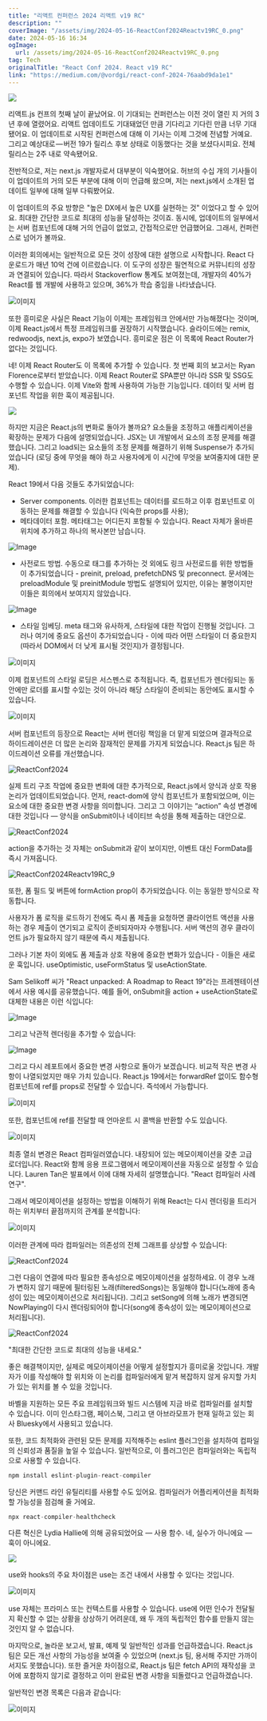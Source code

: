 ```yaml
---
title: "리액트 컨퍼런스 2024 리액트 v19 RC"
description: ""
coverImage: "/assets/img/2024-05-16-ReactConf2024Reactv19RC_0.png"
date: 2024-05-16 16:34
ogImage: 
  url: /assets/img/2024-05-16-ReactConf2024Reactv19RC_0.png
tag: Tech
originalTitle: "React Conf 2024. React v19 RC"
link: "https://medium.com/@vordgi/react-conf-2024-76aabd9da1e1"
---
```



<img src="/assets/img/2024-05-16-ReactConf2024Reactv19RC_0.png" />

리액트.js 컨프의 첫째 날이 끝났어요. 이 기대되는 컨퍼런스는 이전 것이 열린 지 거의 3년 후에 열렸어요. 리액트 업데이트도 기대돼었던 만큼 기다리고 기다린 만큼 너무 기대됐어요. 이 업데이트로 시작된 컨퍼런스에 대해 이 기사는 이제 그것에 전념할 거예요. 그리고 예상대로 — 버전 19가 릴리스 후보 상태로 이동했다는 것을 보셨다시피요. 전체 릴리스는 2주 내로 약속됐어요.

전반적으로, 저는 next.js 개발자로서 대부분이 익숙했어요. 허브의 수십 개의 기사들이 이 업데이트의 거의 모든 부분에 대해 이미 언급해 왔으며, 저는 next.js에서 소개된 업데이트 일부에 대해 일부 다뤄봤어요.

이 업데이트의 주요 방향은 "높은 DX에서 높은 UX를 실현하는 것" 이었다고 할 수 있어요. 최대한 간단한 코드로 최대의 성능을 달성하는 것이죠. 동시에, 업데이트의 일부에서는 서버 컴포넌트에 대해 거의 언급이 없었고, 간접적으로만 언급했어요. 그래서, 컨퍼런스로 넘어가 볼까요.

<div class="content-ad"></div>

이러한 회의에서는 일반적으로 모든 것이 성장에 대한 설명으로 시작합니다. React 다운로드가 매년 10억 건에 이르렀습니다. 이 도구의 성장은 필연적으로 커뮤니티의 성장과 연결되어 있습니다. 따라서 Stackoverflow 통계도 보여졌는데, 개발자의 40%가 React를 웹 개발에 사용하고 있으며, 36%가 학습 중임을 나타냈습니다.

![이미지](/assets/img/2024-05-16-ReactConf2024Reactv19RC_1.png)

또한 흥미로운 사실은 React 기능이 이제는 프레임워크 안에서만 가능해졌다는 것이며, 이제 React.js에서 특정 프레임워크를 권장하기 시작했습니다. 슬라이드에는 remix, redwoodjs, next.js, expo가 보였습니다. 흥미로운 점은 이 목록에 React Router가 없다는 것입니다.

네! 이제 React Router도 이 목록에 추가할 수 있습니다. 첫 번째 회의 보고서는 Ryan Florence로부터 받았습니다. 이제 React Router로 SPA뿐만 아니라 SSR 및 SSG도 수행할 수 있습니다. 이제 Vite와 함께 사용하여 가능한 기능입니다. 데이터 및 서버 컴포넌트 작업을 위한 훅이 제공됩니다.

<div class="content-ad"></div>

<img src="/assets/img/2024-05-16-ReactConf2024Reactv19RC_2.png" />

하지만 지금은 React.js의 변화로 돌아가 볼까요? 요소들을 조정하고 애플리케이션을 확장하는 문제가 다음에 설명되었습니다. JSX는 UI 개발에서 요소의 조정 문제를 해결했습니다. 그리고 load되는 요소들의 조정 문제를 해결하기 위해 Suspense가 추가되었습니다 (로딩 중에 무엇을 해야 하고 사용자에게 이 시간에 무엇을 보여줄지에 대한 문제). 

React 19에서 다음 것들도 추가되었습니다:

- Server components. 이러한 컴포넌트는 데이터를 로드하고 이후 컴포넌트로 이동하는 문제를 해결할 수 있습니다 (익숙한 props를 사용);
- 메타데이터 포함. 메타태그는 어디든지 포함될 수 있습니다. React 자체가 올바른 위치에 추가하고 하나의 복사본만 남습니다.

<div class="content-ad"></div>


![Image](/assets/img/2024-05-16-ReactConf2024Reactv19RC_3.png)

- 사전로드 방법. 수동으로 태그를 추가하는 것 외에도 링크 사전로드를 위한 방법들이 추가되었습니다 - preinit, preload, prefetchDNS 및 preconnect. 문서에는 preloadModule 및 preinitModule 방법도 설명되어 있지만, 이유는 불명이지만 이들은 회의에서 보여지지 않았습니다.

![Image](/assets/img/2024-05-16-ReactConf2024Reactv19RC_4.png)

- 스타일 임베딩. meta 태그와 유사하게, 스타일에 대한 작업이 진행될 것입니다. 그러나 여기에 중요도 옵션이 추가되었습니다 - 이에 따라 어떤 스타일이 더 중요한지(따라서 DOM에서 더 낮게 표시될 것인지)가 결정됩니다.


<div class="content-ad"></div>


![이미지](/assets/img/2024-05-16-ReactConf2024Reactv19RC_5.png)

이제 컴포넌트의 스타일 로딩은 서스펜스로 추적됩니다. 즉, 컴포넌트가 렌더링되는 동안에만 로더를 표시할 수있는 것이 아니라 해당 스타일이 준비되는 동안에도 표시할 수 있습니다.

![이미지](/assets/img/2024-05-16-ReactConf2024Reactv19RC_6.png)

서버 컴포넌트의 등장으로 React는 서버 렌더링 책임을 더 맡게 되었으며 결과적으로 하이드레이션은 더 많은 논리와 잠재적인 문제를 가지게 되었습니다. React.js 팀은 하이드레이션 오류를 개선했습니다.


<div class="content-ad"></div>


![ReactConf2024](/assets/img/2024-05-16-ReactConf2024Reactv19RC_7.png)

실제 트리 구조 작업에 중요한 변화에 대한 추가적으로, React.js에서 양식과 상호 작용 논리가 업데이트되었습니다. 먼저, react-dom에 양식 컴포넌트가 포함되었으며, 이는 요소에 대한 중요한 변경 사항을 의미합니다. 그리고 그 이야기는 “action” 속성 변경에 대한 것입니다 — 양식을 onSubmit이나 네이티브 속성을 통해 제출하는 대안으로.

![ReactConf2024](/assets/img/2024-05-16-ReactConf2024Reactv19RC_8.png)

action을 추가하는 것 자체는 onSubmit과 같이 보이지만, 이벤트 대신 FormData를 즉시 가져옵니다.


<div class="content-ad"></div>


![ReactConf2024Reactv19RC_9](/assets/img/2024-05-16-ReactConf2024Reactv19RC_9.png)

또한, 폼 필드 및 버튼에 formAction prop이 추가되었습니다. 이는 동일한 방식으로 작동합니다.

사용자가 폼 로직을 로드하기 전에도 즉시 폼 제출을 요청하면 클라이언트 액션을 사용하는 경우 제출이 연기되고 로직이 준비되자마자 수행됩니다. 서버 액션의 경우 클라이언트 js가 필요하지 않기 때문에 즉시 제출됩니다.

그러나 기본 차이 외에도 폼 제출과 상호 작용에 중요한 변화가 있습니다 - 이들은 새로운 훅입니다. useOptimistic, useFormStatus 및 useActionState.


<div class="content-ad"></div>

Sam Selikoff 씨가 "React unpacked: A Roadmap to React 19"라는 프레젠테이션에서 사용 예시를 공유했습니다. 예를 들어, onSubmit을 action + useActionState로 대체한 내용은 이런 식입니다:

![Image](/assets/img/2024-05-16-ReactConf2024Reactv19RC_10.png)

그리고 낙관적 렌더링을 추가할 수 있습니다:

![Image](/assets/img/2024-05-16-ReactConf2024Reactv19RC_11.png)

<div class="content-ad"></div>

그리고 다시 레포트에서 중요한 변경 사항으로 돌아가 보겠습니다. 비교적 작은 변경 사항이 나열되었지만 매우 가치 있습니다. React.js 19에서는 forwardRef 없이도 함수형 컴포넌트에 ref를 props로 전달할 수 있습니다. 즉석에서 가능합니다. 

![이미지](/assets/img/2024-05-16-ReactConf2024Reactv19RC_12.png)

또한, 컴포넌트에 ref를 전달할 때 언마운트 시 콜백을 반환할 수도 있습니다.

![이미지](/assets/img/2024-05-16-ReactConf2024Reactv19RC_13.png)

<div class="content-ad"></div>

최종 열쇠 변경은 React 컴파일러였습니다. 내장되어 있는 메모이제이션을 갖춘 고급 로더입니다. React와 함께 응용 프로그램에서 메모이제이션을 자동으로 설정할 수 있습니다. Lauren Tan은 발표에서 이에 대해 자세히 설명했습니다. "React 컴파일러 사례 연구".

그래서 메모이제이션을 설정하는 방법을 이해하기 위해 React는 다시 렌더링을 트리거하는 위치부터 끝점까지의 관계를 분석합니다:

![이미지](/assets/img/2024-05-16-ReactConf2024Reactv19RC_14.png)

이러한 관계에 따라 컴파일러는 의존성의 전체 그래프를 상상할 수 있습니다:

<div class="content-ad"></div>


![ReactConf2024](/assets/img/2024-05-16-ReactConf2024Reactv19RC_15.png)

그런 다음이 연결에 따라 필요한 종속성으로 메모이제이션을 설정하세요. 이 경우 노래가 변하지 않기 때문에 필터링된 노래(filteredSongs)는 동일해야 합니다(노래에 종속성이 있는 메모이제이션으로 처리됩니다). 그리고 setSong에 의해 노래가 변경되면 NowPlaying이 다시 렌더링되어야 합니다(song에 종속성이 있는 메모이제이션으로 처리됩니다).

![ReactConf2024](/assets/img/2024-05-16-ReactConf2024Reactv19RC_16.png)

"최대한 간단한 코드로 최대의 성능을 내세요."


<div class="content-ad"></div>

좋은 해결책이지만, 실제로 메모이제이션을 어떻게 설정할지가 흥미로울 것입니다. 개발자가 이를 작성해야 할 위치와 이 논리를 컴파일러에게 맡겨 복잡하지 않게 유지할 가치가 있는 위치를 볼 수 있을 것입니다.

바벨을 지원하는 모든 주요 프레임워크와 빌드 시스템에 지금 바로 컴파일러를 설치할 수 있습니다. 이미 인스타그램, 페이스북, 그리고 댄 아브라모프가 현재 일하고 있는 회사 Bluesky에서 사용되고 있습니다.

또한, 코드 최적화와 관련된 모든 문제를 지적해주는 eslint 플러그인을 설치하여 컴파일의 신뢰성과 품질을 높일 수 있습니다. 일반적으로, 이 플러그인은 컴파일러와는 독립적으로 사용할 수 있습니다.

```js
npm install eslint-plugin-react-compiler
```

<div class="content-ad"></div>

당신은 커맨드 라인 유틸리티를 사용할 수도 있어요. 컴파일러가 어플리케이션을 최적화할 가능성을 점검해 줄 거에요.

```js
npx react-compiler-healthcheck
```

다른 혁신은 Lydia Hallie에 의해 공유되었어요 — 사용 함수. 네, 실수가 아니에요 — 훅이 아니에요.

<img src="/assets/img/2024-05-16-ReactConf2024Reactv19RC_17.png" />


<div class="content-ad"></div>

use와 hooks의 주요 차이점은 use는 조건 내에서 사용할 수 있다는 것입니다.

![이미지](/assets/img/2024-05-16-ReactConf2024Reactv19RC_18.png)

use 자체는 프라미스 또는 컨텍스트를 사용할 수 있습니다. use에 어떤 인수가 전달될지 확신할 수 없는 상황을 상상하기 어려운데, 왜 두 개의 독립적인 함수를 만들지 않는 것인지 알 수 없습니다.

마지막으로, 놀라운 보고서, 발표, 예제 및 일반적인 성과를 언급하겠습니다. React.js 팀은 모든 개선 사항의 가능성을 보여줄 수 있었으며 (next.js 팀, 용서해 주지만 가까이 서지도 못했습니다). 또한 즐거운 차이점으로, React.js 팀은 fetch API의 재작성을 코어에 포함하지 않기로 결정하고 이미 완료된 변경 사항을 되돌렸다고 언급하겠습니다.

<div class="content-ad"></div>

일반적인 변경 목록은 다음과 같습니다:

![이미지](/assets/img/2024-05-16-ReactConf2024Reactv19RC_19.png)